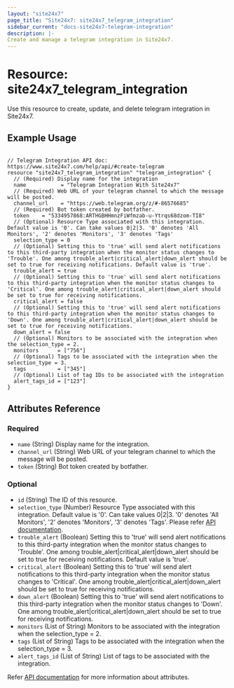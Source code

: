 ```yaml
---
layout: "site24x7"
page_title: "Site24x7: site24x7_telegram_integration"
sidebar_current: "docs-site24x7-telegram-integration"
description: |-
Create and manage a telegram integration in Site24x7.
---
```


# Resource: site24x7\_telegram\_integration

Use this resource to create, update, and delete telegram integration in Site24x7.

## Example Usage

```hcl

// Telegram Integration API doc: https://www.site24x7.com/help/api/#create-telegram
resource "site24x7_telegram_integration" "telegram_integration" {
  // (Required) Display name for the integration
  name           = "Telegram Integration With Site24x7"
  // (Required) Web URL of your telegram channel to which the message will be posted.
  channel_url    = "https://web.telegram.org/z/#-86576685"
  // (Required) Bot token created by botfather.
  token    = "5334957868:ARTHGBHHmnzFiWfmzab-u-Ytrqs68dzom-TI8"
  // (Optional) Resource Type associated with this integration. Default value is '0'. Can take values 0|2|3. '0' denotes 'All Monitors', '2' denotes 'Monitors', '3' denotes 'Tags'
  selection_type = 0
  // (Optional) Setting this to 'true' will send alert notifications to this third-party integration when the monitor status changes to 'Trouble'. One among trouble_alert|critical_alert|down_alert should be set to true for receiving notifications. Default value is 'true'.
  trouble_alert = true
  // (Optional) Setting this to 'true' will send alert notifications to this third-party integration when the monitor status changes to 'Critical'. One among trouble_alert|critical_alert|down_alert should be set to true for receiving notifications.
  critical_alert = false
  // (Optional) Setting this to 'true' will send alert notifications to this third-party integration when the monitor status changes to 'Down'. One among trouble_alert|critical_alert|down_alert should be set to true for receiving notifications.
  down_alert = false
  // (Optional) Monitors to be associated with the integration when the selection_type = 2.
  monitors      = ["756"]
  // (Optional) Tags to be associated with the integration when the selection_type = 3.
  tags          = ["345"]
  // (Optional) List of tag IDs to be associated with the integration
  alert_tags_id = ["123"]
}

```

## Attributes Reference


### Required

* `name` (String) Display name for the integration.
* `channel_url` (String) Web URL of your telegram channel to which the message will be posted.
* `token` (String) Bot token created by botfather.



### Optional

* `id` (String) The ID of this resource.
* `selection_type` (Number) Resource Type associated with this integration. Default value is '0'. Can take values 0|2|3. '0' denotes 'All Monitors', '2' denotes 'Monitors', '3' denotes 'Tags'. Please refer [API documentation](https://www.site24x7.com/help/api/#resource_type_constants).
* `trouble_alert` (Boolean) Setting this to 'true' will send alert notifications to this third-party integration when the monitor status changes to 'Trouble'. One among trouble_alert|critical_alert|down_alert should be set to true for receiving notifications.  Default value is 'true'.
* `critical_alert` (Boolean) Setting this to 'true' will send alert notifications to this third-party integration when the monitor status changes to 'Critical'. One among trouble_alert|critical_alert|down_alert should be set to true for receiving notifications.
* `down_alert` (Boolean) Setting this to 'true' will send alert notifications to this third-party integration when the monitor status changes to 'Down'. One among trouble_alert|critical_alert|down_alert should be set to true for receiving notifications.
* `monitors` (List of String) Monitors to be associated with the integration when the selection_type = 2.
* `tags` (List of String) Tags to be associated with the integration when the selection_type = 3.
* `alert_tags_id` (List of String) List of tags to be associated with the integration.

Refer [API documentation](https://www.site24x7.com/help/api/#create-telegram) for more information about attributes.


